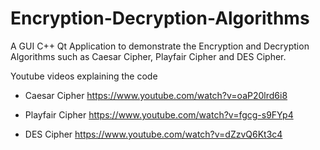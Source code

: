 # Encryption-Decryption-Algorithms
A GUI C++ Qt Application to demonstrate the Encryption and Decryption Algorithms such as Caesar Cipher, Playfair Cipher and DES Cipher.

Youtube videos explaining the code
- Caesar Cipher
	https://www.youtube.com/watch?v=oaP20lrd6i8

- Playfair Cipher
	https://www.youtube.com/watch?v=fgcg-s9FYp4

- DES Cipher
	https://www.youtube.com/watch?v=dZzvQ6Kt3c4

